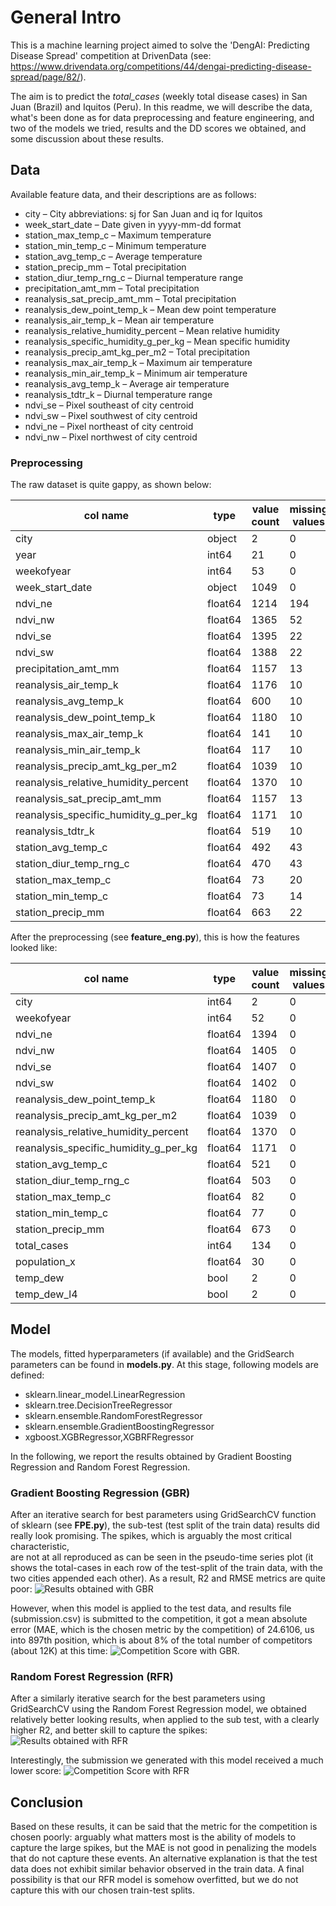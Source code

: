 # General Intro

This is a machine learning project aimed to solve the 'DengAI: Predicting Disease Spread' competition at DrivenData 
(see: https://www.drivendata.org/competitions/44/dengai-predicting-disease-spread/page/82/).

The aim is to predict the *total_cases* (weekly total disease cases) in San Juan (Brazil) and Iquitos (Peru).
In this readme, we will describe the data, what's been done as for data preprocessing and feature engineering,
and two of the  models we tried, results and the DD scores we obtained, and some discussion about these results.

## Data

Available feature data, and their descriptions are as follows:
- city – City abbreviations: sj for San Juan and iq for Iquitos
- week_start_date – Date given in yyyy-mm-dd format
- station_max_temp_c – Maximum temperature
- station_min_temp_c – Minimum temperature
- station_avg_temp_c – Average temperature
- station_precip_mm – Total precipitation
- station_diur_temp_rng_c – Diurnal temperature range
- precipitation_amt_mm – Total precipitation
- reanalysis_sat_precip_amt_mm – Total precipitation
- reanalysis_dew_point_temp_k – Mean dew point temperature
- reanalysis_air_temp_k – Mean air temperature
- reanalysis_relative_humidity_percent – Mean relative humidity
- reanalysis_specific_humidity_g_per_kg – Mean specific humidity
- reanalysis_precip_amt_kg_per_m2 – Total precipitation
- reanalysis_max_air_temp_k – Maximum air temperature
- reanalysis_min_air_temp_k – Minimum air temperature
- reanalysis_avg_temp_k – Average air temperature
- reanalysis_tdtr_k – Diurnal temperature range
- ndvi_se – Pixel southeast of city centroid
- ndvi_sw – Pixel southwest of city centroid
- ndvi_ne – Pixel northeast of city centroid
- ndvi_nw – Pixel northwest of city centroid

### Preprocessing

The raw dataset is quite gappy, as shown below:

| col name | type | value count | missing values |
| -------- | ---- | ----------- | -------------- | 
| city | object | 2 | 0 |
| year | int64 | 21 | 0 |
| weekofyear | int64 | 53 | 0 |
| week_start_date | object | 1049 | 0 |
| ndvi_ne | float64 | 1214 | 194 |
| ndvi_nw | float64 | 1365 | 52 |
| ndvi_se | float64 | 1395 | 22 |
| ndvi_sw | float64 | 1388 | 22 |
| precipitation_amt_mm | float64 | 1157 | 13 |
| reanalysis_air_temp_k | float64 | 1176 | 10 |
| reanalysis_avg_temp_k | float64 | 600 | 10 |
| reanalysis_dew_point_temp_k | float64 | 1180 | 10 |
| reanalysis_max_air_temp_k | float64 | 141 | 10 |
| reanalysis_min_air_temp_k | float64 | 117 | 10 |
| reanalysis_precip_amt_kg_per_m2 | float64 | 1039 | 10 |
| reanalysis_relative_humidity_percent | float64 | 1370 | 10 |
| reanalysis_sat_precip_amt_mm | float64 | 1157 | 13 |
| reanalysis_specific_humidity_g_per_kg | float64 | 1171 | 10 |
| reanalysis_tdtr_k | float64 | 519 | 10 |
| station_avg_temp_c | float64 | 492 | 43 |
| station_diur_temp_rng_c | float64 | 470 | 43 |
| station_max_temp_c | float64 | 73 | 20 |
| station_min_temp_c | float64 | 73 | 14 |
| station_precip_mm | float64 | 663 | 22 |

After the preprocessing (see **feature_eng.py**), this is how the features looked like:

| col name | type | value count | missing values |
| -------- | ---- | ----------- | -------------- |
| city | int64 | 2 | 0 |
| weekofyear | int64 | 52 | 0 |
| ndvi_ne | float64 | 1394 | 0 |
| ndvi_nw | float64 | 1405 | 0 |
| ndvi_se | float64 | 1407 | 0 |
| ndvi_sw | float64 | 1402 | 0 |
| reanalysis_dew_point_temp_k | float64 | 1180 | 0 |
| reanalysis_precip_amt_kg_per_m2 | float64 | 1039 | 0 |
| reanalysis_relative_humidity_percent | float64 | 1370 | 0 |
| reanalysis_specific_humidity_g_per_kg | float64 | 1171 | 0 |
| station_avg_temp_c | float64 | 521 | 0 |
| station_diur_temp_rng_c | float64 | 503 | 0 |
| station_max_temp_c | float64 | 82 | 0 |
| station_min_temp_c | float64 | 77 | 0 |
| station_precip_mm | float64 | 673 | 0 |
| total_cases | int64 | 134 | 0 |
| population_x | float64 | 30 | 0 |
| temp_dew | bool | 2 | 0 |
| temp_dew_l4 | bool | 2 | 0 |

## Model
The models, fitted hyperparameters (if available) and the GridSearch parameters can be found in **models.py**.
At this stage, following models are defined:
- sklearn.linear_model.LinearRegression
- sklearn.tree.DecisionTreeRegressor
- sklearn.ensemble.RandomForestRegressor
- sklearn.ensemble.GradientBoostingRegressor
- xgboost.XGBRegressor,XGBRFRegressor

In the following, we report the results obtained by Gradient Boosting Regression and Random Forest Regression.

### Gradient Boosting Regression (GBR)

After an iterative search for best parameters using GridSearchCV function of sklearn (see **FPE.py**), 
the sub-test (test split of the train data) results did really look promising. The spikes, which is arguably the most critical characteristic,  
are not at all reproduced as can be seen in the pseudo-time series plot (it shows the total-cases in each row of the
test-split of the train data, with the two cities appended each other). As a result, R2 and RMSE metrics are quite poor:
![Results obtained with GBR](results/20221022-140454_GBR.png)

However, when this model is applied to the test data, and results file (submission.csv) is submitted to the competition,
it got a mean absolute error (MAE, which is the chosen metric by the competition) of 24.6106, us into 897th position, 
which is about 8% of the total number of competitors (about 12K) at this time:
![Competition Score with GBR](results/20221022-140454_GBR_DDscore.png).

### Random Forest Regression (RFR)

After a similarly iterative search for the best parameters using GridSearchCV using the Random Forest Regression model,
we obtained relatively better looking results, when applied to the sub test, with a clearly higher R2, and better
skill to capture the spikes:
![Results obtained with RFR](results/20221022-143027_RFR.png)

Interestingly, the submission we generated with this model received a much lower score:
![Competition Score with RFR](results/20221022-143027_RFR_DDscore.png)

## Conclusion
Based on these results, it can be said that the metric for the competition is chosen poorly: 
arguably what matters most is the ability of models to capture the large spikes, 
but the MAE is not good in penalizing the models that do not capture these events.
An alternative explanation is that the test data does not exhibit similar behavior observed in the train data.
A final possibility is that our RFR model is somehow overfitted, but we do not capture this with our chosen 
train-test splits.
